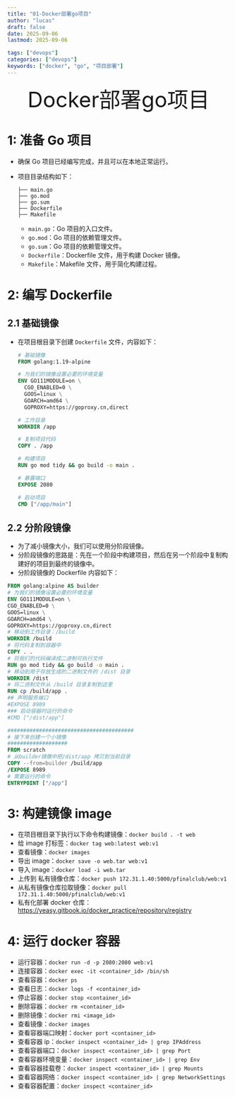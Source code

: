 ```yaml
---
title: "01-Docker部署go项目"
author: "lucas"
draft: false
date: 2025-09-06
lastmod: 2025-09-06

tags: ["devops"]
categories: ["devops"]
keywords: ["docker", "go", "项目部署"]
---
```


<div align="center"><font size="35">Docker部署go项目</font></div>

# 1: 准备 Go 项目

- 确保 Go 项目已经编写完成，并且可以在本地正常运行。
- 项目目录结构如下：

  ```
  ├── main.go
  ├── go.mod
  ├── go.sum
  ├── Dockerfile
  ├── Makefile
  ```

  - `main.go`：Go 项目的入口文件。
  - `go.mod`：Go 项目的依赖管理文件。
  - `go.sum`：Go 项目的依赖管理文件。
  - `Dockerfile`：Dockerfile 文件，用于构建 Docker 镜像。
  - `Makefile`：Makefile 文件，用于简化构建过程。

# 2: 编写 Dockerfile

## 2.1 基础镜像

- 在项目根目录下创建 `Dockerfile` 文件，内容如下：

  ```Dockerfile
  # 基础镜像
  FROM golang:1.19-alpine

  # 为我们的镜像设置必要的环境变量
  ENV GO111MODULE=on \
    CGO_ENABLED=0 \
    GOOS=linux \
    GOARCH=amd64 \
    GOPROXY=https://goproxy.cn,direct

  # 工作目录
  WORKDIR /app

  # 复制项目代码
  COPY . /app

  # 构建项目
  RUN go mod tidy && go build -o main .

  # 暴露端口
  EXPOSE 2080

  # 启动项目
  CMD ["/app/main"]
  ```

## 2.2 分阶段镜像

- 为了减小镜像大小，我们可以使用分阶段镜像。
- 分阶段镜像的思路是：先在一个阶段中构建项目，然后在另一个阶段中复制构建好的项目到最终的镜像中。
- 分阶段镜像的 Dockerfile 内容如下：

```Dockerfile
FROM golang:alpine AS builder
# 为我们的镜像设置必要的环境变量
ENV GO111MODULE=on \
CGO_ENABLED=0 \
GOOS=linux \
GOARCH=amd64 \
GOPROXY=https://goproxy.cn,direct
# 移动到工作目录：/build
WORKDIR /build
# 将代码复制到容器中
COPY . .
# 将我们的代码编译成二进制可执行文件
RUN go mod tidy && go build -o main .
# 移动到用于存放生成的二进制文件的 /dist 目录
WORKDIR /dist
# 将二进制文件从 /build 目录复制到这里
RUN cp /build/app .
## 声明服务端口
#EXPOSE 8989
### 启动容器时运行的命令
#CMD ["/dist/app"]

########################################
# 接下来创建一个小镜像
###################
FROM scratch
# 从builder镜像中把/dist/app 拷贝到当前目录
COPY --from=builder /build/app
/EXPOSE 8989
# 需要运行的命令
ENTRYPOINT ["/app"]
```

# 3: 构建镜像 image

- 在项目根目录下执行以下命令构建镜像：`docker build . -t web`
- 给 image 打标签：`docker tag web:latest web:v1`
- 查看镜像：`docker images`
- 导出 image：`docker save -o web.tar web:v1`
- 导入 image：`docker load -i web.tar`
- 上传到 私有镜像仓库：`docker push 172.31.1.40:5000/pfinalclub/web:v1`
- 从私有镜像仓库拉取镜像：`docker pull 172.31.1.40:5000/pfinalclub/web:v1`
- 私有化部署 docker 仓库：<https://yeasy.gitbook.io/docker_practice/repository/registry>

# 4: 运行 docker 容器

- 运行容器：`docker run -d -p 2080:2080 web:v1`
- 连接容器：`docker exec -it <container_id> /bin/sh`
- 查看容器：`docker ps`
- 查看日志：`docker logs -f <container_id>`
- 停止容器：`docker stop <container_id>`
- 删除容器：`docker rm <container_id>`
- 删除镜像：`docker rmi <image_id>`
- 查看镜像：`docker images`
- 查看容器端口映射：`docker port <container_id>`
- 查看容器 ip：`docker inspect <container_id> | grep IPAddress`
- 查看容器端口：`docker inspect <container_id> | grep Port`
- 查看容器环境变量：`docker inspect <container_id> | grep Env`
- 查看容器挂载卷：`docker inspect <container_id> | grep Mounts`
- 查看容器网络：`docker inspect <container_id> | grep NetworkSettings`
- 查看容器配置：`docker inspect <container_id>`
